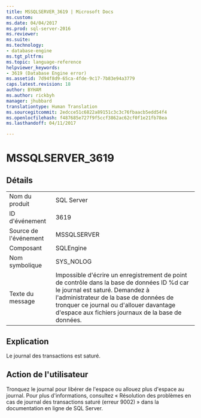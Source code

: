 ```yaml
---
title: MSSQLSERVER_3619 | Microsoft Docs
ms.custom: 
ms.date: 04/04/2017
ms.prod: sql-server-2016
ms.reviewer: 
ms.suite: 
ms.technology:
- database-engine
ms.tgt_pltfrm: 
ms.topic: language-reference
helpviewer_keywords:
- 3619 (Database Engine error)
ms.assetid: 7d94f8d9-65ca-4fde-9c17-7b83e94a3779
caps.latest.revision: 18
author: BYHAM
ms.author: rickbyh
manager: jhubbard
translationtype: Human Translation
ms.sourcegitcommit: 2edcce51c6822a89151c3c3c76fbaacb5edd54f4
ms.openlocfilehash: f487685e727f9f5ccf3862ac62cf0f1e21fb78ea
ms.lasthandoff: 04/11/2017

---
```

# <a name="mssqlserver3619"></a>MSSQLSERVER_3619
  
## <a name="details"></a>Détails  
  
|||  
|-|-|  
|Nom du produit|SQL Server|  
|ID d'événement|3619|  
|Source de l'événement|MSSQLSERVER|  
|Composant|SQLEngine|  
|Nom symbolique|SYS_NOLOG|  
|Texte du message|Impossible d'écrire un enregistrement de point de contrôle dans la base de données ID %d car le journal est saturé. Demandez à l'administrateur de la base de données de tronquer ce journal ou d'allouer davantage d'espace aux fichiers journaux de la base de données.|  
  
## <a name="explanation"></a>Explication  
Le journal des transactions est saturé.  
  
## <a name="user-action"></a>Action de l'utilisateur  
Tronquez le journal pour libérer de l'espace ou allouez plus d'espace au journal. Pour plus d'informations, consultez « Résolution des problèmes en cas de journal des transactions saturé (erreur 9002) » dans la documentation en ligne de SQL Server.  
  

